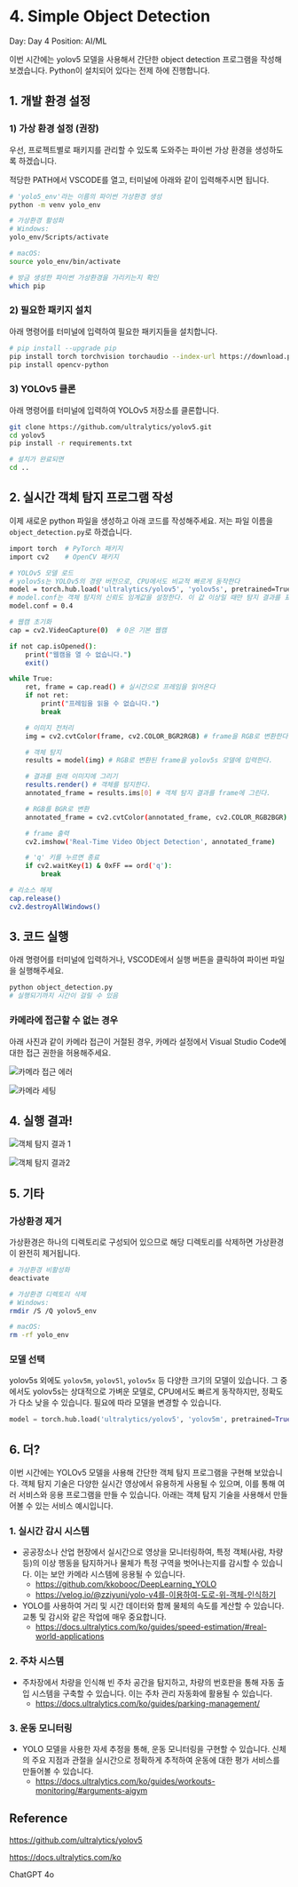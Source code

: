 # 4. Simple Object Detection

Day: Day 4
Position: AI/ML

이번 시간에는 yolov5 모델을 사용해서 간단한 object detection 프로그램을 작성해보겠습니다. Python이 설치되어 있다는 전제 하에 진행합니다.

## 1. 개발 환경 설정

### 1) 가상 환경 설정 (권장)

우선, 프로젝트별로 패키지를 관리할 수 있도록 도와주는 파이썬 가상 환경을 생성하도록 하겠습니다.

적당한 PATH에서 VSCODE를 열고, 터미널에 아래와 같이 입력해주시면 됩니다.

```bash
# 'yolo5_env'라는 이름의 파이썬 가상환경 생성
python -m venv yolo_env

# 가상환경 활성화
# Windows:
yolo_env/Scripts/activate

# macOS:
source yolo_env/bin/activate

# 방금 생성한 파이썬 가상환경을 가리키는지 확인
which pip
```

### 2) 필요한 패키지 설치

아래 명령어를 터미널에 입력하여 필요한 패키지들을 설치합니다.

```bash
# pip install --upgrade pip
pip install torch torchvision torchaudio --index-url https://download.pytorch.org/whl/cpu
pip install opencv-python
```

### 3) YOLOv5 클론

아래 명령어를 터미널에 입력하여 YOLOv5 저장소를 클론합니다.

```bash
git clone https://github.com/ultralytics/yolov5.git
cd yolov5
pip install -r requirements.txt

# 설치가 완료되면
cd ..
```

## 2. 실시간 객체 탐지 프로그램 작성

이제 새로운 python 파일을 생성하고 아래 코드를 작성해주세요. 저는 파일 이름을 `object_detection.py`로 하겠습니다.

```bash
import torch  # PyTorch 패키지
import cv2    # OpenCV 패키지

# YOLOv5 모델 로드
# yolov5s는 YOLOv5의 경량 버전으로, CPU에서도 비교적 빠르게 동작한다
model = torch.hub.load('ultralytics/yolov5', 'yolov5s', pretrained=True)
# model.conf는 객체 탐지의 신뢰도 임계값을 설정한다. 이 값 이상일 때만 탐지 결과를 표시한다.
model.conf = 0.4

# 웹캠 초기화
cap = cv2.VideoCapture(0)  # 0은 기본 웹캠

if not cap.isOpened():
    print("웹캠을 열 수 없습니다.")
    exit()

while True:
    ret, frame = cap.read() # 실시간으로 프레임을 읽어온다
    if not ret:
        print("프레임을 읽을 수 없습니다.")
        break

    # 이미지 전처리
    img = cv2.cvtColor(frame, cv2.COLOR_BGR2RGB) # frame을 RGB로 변환한다.

    # 객체 탐지
    results = model(img) # RGB로 변환된 frame을 yolov5s 모델에 입력한다.

    # 결과를 원래 이미지에 그리기
    results.render() # 객체를 탐지한다.
    annotated_frame = results.ims[0] # 객체 탐지 결과를 frame에 그린다.

    # RGB를 BGR로 변환
    annotated_frame = cv2.cvtColor(annotated_frame, cv2.COLOR_RGB2BGR)

    # frame 출력
    cv2.imshow('Real-Time Video Object Detection', annotated_frame)

    # 'q' 키를 누르면 종료
    if cv2.waitKey(1) & 0xFF == ord('q'):
        break

# 리소스 해제
cap.release()
cv2.destroyAllWindows()
```

## 3. 코드 실행

아래 명령어를 터미널에 입력하거나, VSCODE에서 실행 버튼을 클릭하여 파이썬 파일을 실행해주세요.

```python
python object_detection.py
# 실행되기까지 시간이 걸릴 수 있음
```

### 카메라에 접근할 수 없는 경우

아래 사진과 같이 카메라 접근이 거절된 경우, 카메라 설정에서 Visual Studio Code에 대한 접근 권한을 허용해주세요.

![카메라 접근 에러](assets/camera_access_error.png)

![카메라 세팅](assets/camera_setting.png)

## 4. 실행 결과!

![객체 탐지 결과 1](assets/result1.png)

![객체 탐지 결과2 ](assets/result2.png)

## 5. 기타

### 가상환경 제거

가상환경은 하나의 디렉토리로 구성되어 있으므로 해당 디렉토리를 삭제하면 가상환경이 완전히 제거됩니다.

```bash
# 가상환경 비활성화
deactivate

# 가상환경 디렉토리 삭제
# Windows:
rmdir /S /Q yolov5_env

# macOS:
rm -rf yolo_env
```

### 모델 선택

yolov5s 외에도 `yolov5m`, `yolov5l`, `yolov5x` 등 다양한 크기의 모델이 있습니다. 그 중에서도 yolov5s는 상대적으로 가벼운 모델로, CPU에서도 빠르게 동작하지만, 정확도가 다소 낮을 수 있습니다. 필요에 따라 모델을 변경할 수 있습니다.

```python
model = torch.hub.load('ultralytics/yolov5', 'yolov5m', pretrained=True)
```

## 6. 더?

이번 시간에는 YOLOv5 모델을 사용해 간단한 객체 탐지 프로그램을 구현해 보았습니다. 객체 탐지 기술은 다양한 실시간 영상에서 유용하게 사용될 수 있으며, 이를 통해 여러 서비스와 응용 프로그램을 만들 수 있습니다. 아래는 객체 탐지 기술을 사용해서 만들어볼 수 있는 서비스 예시입니다.

### 1. **실시간 감시 시스템**

- 공공장소나 산업 현장에서 실시간으로 영상을 모니터링하여, 특정 객체(사람, 차량 등)의 이상 행동을 탐지하거나 물체가 특정 구역을 벗어나는지를 감시할 수 있습니다. 이는 보안 카메라 시스템에 응용될 수 있습니다.
  - https://github.com/kkobooc/DeepLearning_YOLO
  - https://velog.io/@zziyuni/yolo-v4를-이용하여-도로-위-객체-인식하기
- YOLO를 사용하여 거리 및 시간 데이터와 함께 물체의 속도를 계산할 수 있습니다. 교통 및 감시와 같은 작업에 매우 중요합니다.
  - https://docs.ultralytics.com/ko/guides/speed-estimation/#real-world-applications

### 2. **주차 시스템**

- 주차장에서 차량을 인식해 빈 주차 공간을 탐지하고, 차량의 번호판을 통해 자동 출입 시스템을 구축할 수 있습니다. 이는 주차 관리 자동화에 활용될 수 있습니다.
  - https://docs.ultralytics.com/ko/guides/parking-management/

### 3. **운동 모니터링**

- YOLO 모델을 사용한 자세 추정을 통해, 운동 모니터링을 구현할 수 있습니다. 신체의 주요 지점과 관절을 실시간으로 정확하게 추적하여 운동에 대한 평가 서비스를 만들어볼 수 있습니다.
  - https://docs.ultralytics.com/ko/guides/workouts-monitoring/#arguments-aigym

## Reference

https://github.com/ultralytics/yolov5

https://docs.ultralytics.com/ko

ChatGPT 4o
